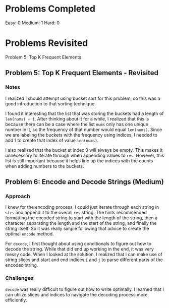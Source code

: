 # Problems Completed
Easy: 0
Medium: 1
Hard: 0

# Problems Revisited

Problem 5: Top K Frequent Elements

## Problem 5: Top K Frequent Elements - Revisited

### Notes

I realized I should attempt using bucket sort for this problem, so this was a good introduction to that
sorting technique.

I found it interesting that the list that was storing the buckets had a length of `len(nums) + 1`. After
thinking about it for a while, I realized that this is because there can be a case where the list `nums`
only has one unique number in it, so the frequency of that number would equal `len(nums)`. Since we are
labeling the buckets with the frequency using indices, I needed to add 1 to create that index of value `len(nums)`.

I also realized that the bucket at index 0 will always be empty. This makes it unnecessary to iterate through
when appending values to `res`. However, this list is still important because it helps line up the indices with
the counts when adding numbers to the buckets.

## Problem 6: Encode and Decode Strings (Medium)

### Approach

I knew for the encoding process, I could just iterate through each string in `strs` and append it to the
overall `res` string. The hints recommended formatting the encoded string to start with the length of the string,
then a character separating the length and the start of the string, and finally the string itself. So it was really
simple following that advice to create the optimal `encode` method.

For `decode`, I first thought about using conditionals to figure out how to decode the string. While that did end
up working in the end, it was very messy code. When I looked at the solution, I realized that I can make use
of string slices and start and end indices `i` and `j` to parse different parts of the encoded string.

### Challenges

`decode` was really difficult to figure out how to write optimally. I learned that I can utilize slices and indices
to navigate the decoding process more efficiently.